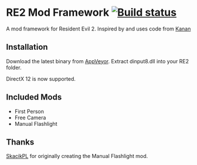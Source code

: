 # RE2 Mod Framework [![Build status](https://ci.appveyor.com/api/projects/status/65a65id6eletvop4?svg=true)](https://ci.appveyor.com/project/praydog/re2-mod-framework)
A mod framework for Resident Evil 2. Inspired by and uses code from [Kanan](https://github.com/cursey/kanan-new)

## Installation
Download the latest binary from [AppVeyor](https://ci.appveyor.com/project/praydog/re2-mod-framework/branch/master/artifacts). Extract dinput8.dll into your RE2 folder.

DirectX 12 is now supported.

## Included Mods
* First Person
* Free Camera
* Manual Flashlight

## Thanks
[SkacikPL](https://github.com/SkacikPL) for originally creating the Manual Flashlight mod.
